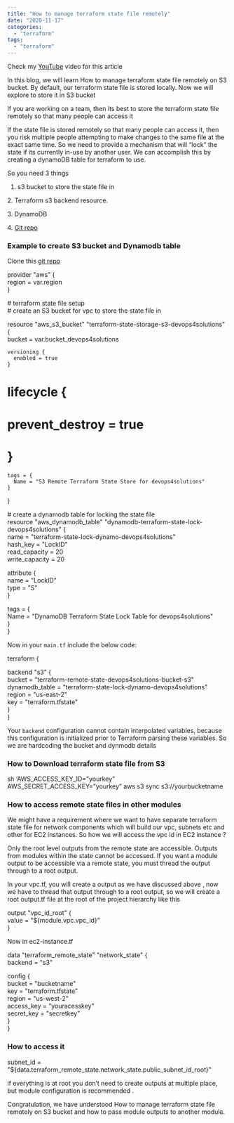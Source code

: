```yaml
---
title: "How to manage terraform state file remotely"
date: "2020-11-17"
categories: 
  - "terraform"
tags: 
  - "terraform"
---
```


Check my [YouTube](https://www.youtube.com/watch?v=MLDFcN3IhB0) video for this article

In this blog, we will learn How to manage terraform state file remotely on S3 bucket. By default, our terraform state file is stored locally. Now we will explore to store it in S3 bucket

If you are working on a team, then its best to store the terraform state file remotely so that many people can access it

If the state file is stored remotely so that many people can access it, then you risk multiple people attempting to make changes to the same file at the exact same time. So we need to provide a mechanism that will “lock” the state if its currently in-use by another user. We can accomplish this by creating a dynamoDB table for terraform to use.

So you need 3 things 

1. s3 bucket to store the state file in

2\. Terraform s3 backend resource.

3\. DynamoDB

4\. [Git repo](https://github.com/devops4solutions/terraform-example-aws/tree/master/create_s3)

### **Example to create S3 bucket and Dynamodb table**

Clone this [git repo](https://github.com/devops4solutions/terraform-example-aws/tree/master/create_s3)

provider "aws" {  
region = var.region  
}

\# terraform state file setup  
\# create an S3 bucket for vpc to store the state file in

resource "aws\_s3\_bucket" "terraform-state-storage-s3-devops4solutions" {  
   bucket = var.bucket\_devops4solutions  
   
    versioning {  
      enabled = true  
    }  
   
  #  lifecycle {  
   #   prevent\_destroy = true  
  #  }  
   
    tags = {  
      Name = "S3 Remote Terraform State Store for devops4solutions"  
    }        
}

\# create a dynamodb table for locking the state file  
resource "aws\_dynamodb\_table" "dynamodb-terraform-state-lock-devops4solutions" {  
  name = "terraform-state-lock-dynamo-devops4solutions"  
  hash\_key = "LockID"  
  read\_capacity = 20  
  write\_capacity = 20  
   
  attribute {  
    name = "LockID"  
    type = "S"  
  }  
   
  tags = {  
    Name = "DynamoDB Terraform State Lock Table for devops4solutions"  
  }  
}

Now in your `main.tf` include the below code:

terraform {

backend "s3" {  
 bucket = "terraform-remote-state-devops4solutions-bucket-s3"  
 dynamodb\_table = "terraform-state-lock-dynamo-devops4solutions"  
 region = "us-east-2"  
 key = "terraform.tfstate"   
 }  
}

Your `backend` configuration cannot contain interpolated variables, because this configuration is initialized prior to Terraform parsing these variables. So we are hardcoding the bucket and dynmodb details

### **How to Download terraform state file from S3**

sh ‘AWS\_ACCESS\_KEY\_ID=”yourkey” AWS\_SECRET\_ACCESS\_KEY=”yourkey” aws s3 sync s3://yourbucketname

### **How to access remote state files in other modules**

We might have a requirement where we want to have separate terraform state file for network components which will build our vpc, subnets etc and other for EC2 instances. So how we will access the vpc id in EC2 instance ?

Only the root level outputs from the remote state are accessible. Outputs from modules within the state cannot be accessed. If you want a module output to be accessible via a remote state, you must thread the output through to a root output.

In your vpc.tf, you will create a output as we have discussed above , now we have to thread that output through to a root output, so we will create a root output.tf file at the root of the project hierarchy like this

output "vpc\_id\_root" {  
  value = "${module.vpc.vpc\_id}"  
}

Now in ec2-instance.tf

data "terraform\_remote\_state" "network\_state" {  
  backend = "s3"

config {  
    bucket = "bucketname"  
    key    = "terraform.tfstate"  
    region = "us-west-2"  
access\_key = "youracesskey"  
 secret\_key = "secretkey"  
  }  
  }

### **How to access it**

subnet\_id = "${data.terraform\_remote\_state.network\_state.public\_subnet\_id\_root}"

if everything is at root you don’t need to create outputs at multiple place, but module configuration is recommended .

Congratulation, we have understood How to manage terraform state file remotely on S3 bucket and how to pass module outputs to another module.
